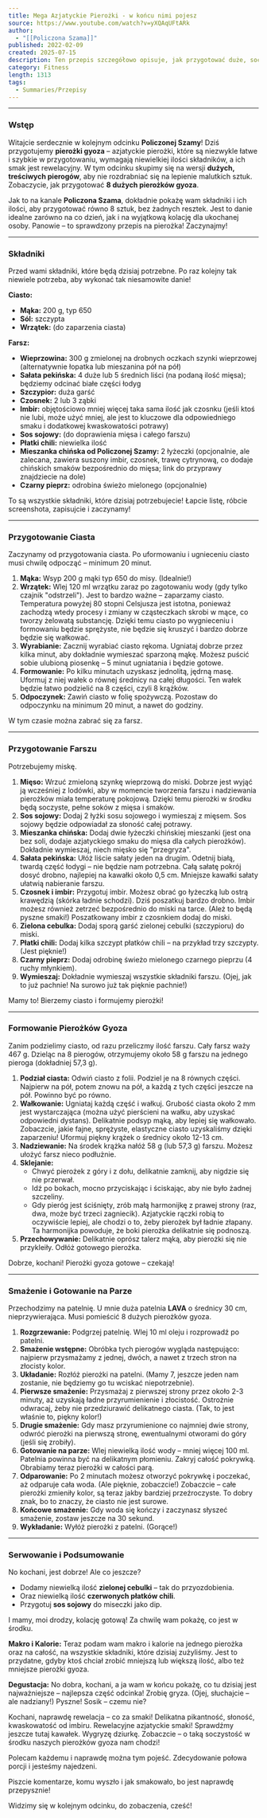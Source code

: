 ```yaml
---
title: Mega Azjatyckie Pierożki - w końcu nimi pojesz
source: https://www.youtube.com/watch?v=yXQAqUFtARk
author:
  - "[[Policzona Szama]]"
published: 2022-02-09
created: 2025-07-15
description: Ten przepis szczegółowo opisuje, jak przygotować duże, soczyste azjatyckie pierożki gyoza od podstaw, obejmując precyzyjne ilości składników, dokładne instrukcje dotyczące ciasta i farszu, metody gotowania oraz informacje o wartościach odżywczych.
category: Fitness
length: 1313
tags:
  - Summaries/Przepisy
---
```



---

### Wstęp

Witajcie serdecznie w kolejnym odcinku **Policzonej Szamy**! Dziś przygotujemy **pierożki gyoza** – azjatyckie pierożki, które są niezwykle łatwe i szybkie w przygotowaniu, wymagają niewielkiej ilości składników, a ich smak jest rewelacyjny. W tym odcinku skupimy się na wersji **dużych, treściwych pierogów**, aby nie rozdrabniać się na lepienie malutkich sztuk. Zobaczycie, jak przygotować **8 dużych pierożków gyoza**.

Jak to na kanale **Policzona Szama**, dokładnie pokażę wam składniki i ich ilości, aby przygotować równo 8 sztuk, bez żadnych resztek. Jest to danie idealne zarówno na co dzień, jak i na wyjątkową kolację dla ukochanej osoby. Panowie – to sprawdzony przepis na pierożka! Zaczynajmy!

---

### Składniki

Przed wami składniki, które będą dzisiaj potrzebne. Po raz kolejny tak niewiele potrzeba, aby wykonać tak niesamowite danie!

**Ciasto:**
*   **Mąka:** 200 g, typ 650
*   **Sól:** szczypta
*   **Wrzątek:** (do zaparzenia ciasta)

**Farsz:**
*   **Wieprzowina:** 300 g zmielonej na drobnych oczkach szynki wieprzowej (alternatywnie łopatka lub mieszanina pół na pół)
*   **Sałata pekińska:** 4 duże lub 5 średnich liści (na podaną ilość mięsa); będziemy odcinać białe części łodyg
*   **Szczypior:** duża garść
*   **Czosnek:** 2 lub 3 ząbki
*   **Imbir:** objętościowo mniej więcej taka sama ilość jak czosnku (jeśli ktoś nie lubi, może użyć mniej, ale jest to kluczowe dla odpowiedniego smaku i dodatkowej kwaskowatości potrawy)
*   **Sos sojowy:** (do doprawienia mięsa i całego farszu)
*   **Płatki chili:** niewielka ilość
*   **Mieszanka chińska od Policzonej Szamy:** 2 łyżeczki (opcjonalnie, ale zalecana, zawiera suszony imbir, czosnek, trawę cytrynową, co dodaje chińskich smaków bezpośrednio do mięsa; link do przyprawy znajdziecie na dole)
*   **Czarny pieprz:** odrobina świeżo mielonego (opcjonalnie)

To są wszystkie składniki, które dzisiaj potrzebujecie! Łapcie listę, róbcie screenshota, zapisujcie i zaczynamy!

---

### Przygotowanie Ciasta

Zaczynamy od przygotowania ciasta. Po uformowaniu i ugnieceniu ciasto musi chwilę odpocząć – minimum 20 minut.

1.  **Mąka:** Wsyp 200 g mąki typ 650 do misy. (Idealnie!)
2.  **Wrzątek:** Wlej 120 ml wrzątku zaraz po zagotowaniu wody (gdy tylko czajnik "odstrzeli"). Jest to bardzo ważne – zaparzamy ciasto. Temperatura powyżej 80 stopni Celsjusza jest istotna, ponieważ zachodzą wtedy procesy i zmiany w cząsteczkach skrobi w mące, co tworzy żelowatą substancję. Dzięki temu ciasto po wygnieceniu i formowaniu będzie sprężyste, nie będzie się kruszyć i bardzo dobrze będzie się wałkować.
3.  **Wyrabianie:** Zacznij wyrabiać ciasto rękoma. Ugniataj dobrze przez kilka minut, aby dokładnie wymieszać sparzoną mąkę. Możesz puścić sobie ulubioną piosenkę – 5 minut ugniatania i będzie gotowe.
4.  **Formowanie:** Po kilku minutach uzyskasz jednolitą, jędrną masę. Uformuj z niej wałek o równej średnicy na całej długości. Ten wałek będzie łatwo podzielić na 8 części, czyli 8 krążków.
5.  **Odpoczynek:** Zawiń ciasto w folię spożywczą. Pozostaw do odpoczynku na minimum 20 minut, a nawet do godziny.

W tym czasie można zabrać się za farsz.

---

### Przygotowanie Farszu

Potrzebujemy miskę.

1.  **Mięso:** Wrzuć zmieloną szynkę wieprzową do miski. Dobrze jest wyjąć ją wcześniej z lodówki, aby w momencie tworzenia farszu i nadziewania pierożków miała temperaturę pokojową. Dzięki temu pierożki w środku będą soczyste, pełne soków z mięsa i smaków.
2.  **Sos sojowy:** Dodaj 2 łyżki sosu sojowego i wymieszaj z mięsem. Sos sojowy będzie odpowiadał za słoność całej potrawy.
3.  **Mieszanka chińska:** Dodaj dwie łyżeczki chińskiej mieszanki (jest ona bez soli, dodaje azjatyckiego smaku do mięsa dla całych pierożków). Dokładnie wymieszaj, niech mięsko się "przegryza".
4.  **Sałata pekińska:** Ułóż liście sałaty jeden na drugim. Odetnij białą, twardą część łodygi – nie będzie nam potrzebna. Całą sałatę pokrój dosyć drobno, najlepiej na kawałki około 0,5 cm. Mniejsze kawałki sałaty ułatwią nabieranie farszu.
5.  **Czosnek i imbir:** Przygotuj imbir. Możesz obrać go łyżeczką lub ostrą krawędzią (skórka ładnie schodzi). Dziś poszatkuj bardzo drobno. Imbir możesz również zetrzeć bezpośrednio do miski na tarce. (Ależ to będą pyszne smaki!) Poszatkowany imbir z czosnkiem dodaj do miski.
6.  **Zielona cebulka:** Dodaj sporą garść zielonej cebulki (szczypioru) do miski.
7.  **Płatki chili:** Dodaj kilka szczypt płatków chili – na przykład trzy szczypty. (Jest pięknie!)
8.  **Czarny pieprz:** Dodaj odrobinę świeżo mielonego czarnego pieprzu (4 ruchy młynkiem).
9.  **Wymieszaj:** Dokładnie wymieszaj wszystkie składniki farszu. (Ojej, jak to już pachnie! Na surowo już tak pięknie pachnie!)

Mamy to! Bierzemy ciasto i formujemy pierożki!

---

### Formowanie Pierożków Gyoza

Zanim podzielimy ciasto, od razu przeliczmy ilość farszu. Cały farsz waży 467 g. Dzieląc na 8 pierogów, otrzymujemy około 58 g farszu na jednego pieroga (dokładniej 57,3 g).

1.  **Podział ciasta:** Odwiń ciasto z folii. Podziel je na 8 równych części. Najpierw na pół, potem znowu na pół, a każdą z tych części jeszcze na pół. Powinno być po równo.
2.  **Wałkowanie:** Ugniataj każdą część i wałkuj. Grubość ciasta około 2 mm jest wystarczająca (można użyć pierścieni na wałku, aby uzyskać odpowiedni dystans). Delikatnie podsyp mąką, aby lepiej się wałkowało. Zobaczcie, jakie fajne, sprężyste, elastyczne ciasto uzyskaliśmy dzięki zaparzeniu! Uformuj piękny krążek o średnicy około 12-13 cm.
3.  **Nadziewanie:** Na środek krążka nałóż 58 g (lub 57,3 g) farszu. Możesz ułożyć farsz nieco podłużnie.
4.  **Sklejanie:**
    *   Chwyć pierożek z góry i z dołu, delikatnie zamknij, aby nigdzie się nie przerwał.
    *   Idź po bokach, mocno przyciskając i ściskając, aby nie było żadnej szczeliny.
    *   Gdy pieróg jest ściśnięty, zrób małą harmonijkę z prawej strony (raz, dwa, może być trzeci zagniecik). Azjatyckie rączki robią to oczywiście lepiej, ale chodzi o to, żeby pierożek był ładnie złapany. Ta harmonijka powoduje, że boki pierożka delikatnie się podnoszą.
5.  **Przechowywanie:** Delikatnie oprósz talerz mąką, aby pierożki się nie przykleiły. Odłóż gotowego pierożka.

Dobrze, kochani! Pierożki gyoza gotowe – czekają!

---

### Smażenie i Gotowanie na Parze

Przechodzimy na patelnię. U mnie duża patelnia **LAVA** o średnicy 30 cm, nieprzywierająca. Musi pomieścić 8 dużych pierożków gyoza.

1.  **Rozgrzewanie:** Podgrzej patelnię. Wlej 10 ml oleju i rozprowadź po patelni.
2.  **Smażenie wstępne:** Obróbka tych pierogów wygląda następująco: najpierw przysmażamy z jednej, dwóch, a nawet z trzech stron na złocisty kolor.
3.  **Układanie:** Rozłóż pierożki na patelni. (Mamy 7, jeszcze jeden nam zostanie, nie będziemy go tu wciskać niepotrzebnie).
4.  **Pierwsze smażenie:** Przysmażaj z pierwszej strony przez około 2-3 minuty, aż uzyskają ładne przyrumienienie i złocistość. Ostrożnie odwracaj, żeby nie przedziurawić delikatnego ciasta. (Tak, to jest właśnie to, piękny kolor!)
5.  **Drugie smażenie:** Gdy masz przyrumienione co najmniej dwie strony, odwróć pierożki na pierwszą stronę, ewentualnymi otworami do góry (jeśli się zrobiły).
6.  **Gotowanie na parze:** Wlej niewielką ilość wody – mniej więcej 100 ml. Patelnia powinna być na delikatnym płomieniu. Zakryj całość pokrywką. Obrabiamy teraz pierożki w całości parą.
7.  **Odparowanie:** Po 2 minutach możesz otworzyć pokrywkę i poczekać, aż odparuje cała woda. (Ale pięknie, zobaczcie!) Zobaczcie – całe pierożki zmieniły kolor, są teraz jakby bardziej przeźroczyste. To dobry znak, bo to znaczy, że ciasto nie jest surowe.
8.  **Końcowe smażenie:** Gdy woda się kończy i zaczynasz słyszeć smażenie, zostaw jeszcze na 30 sekund.
9.  **Wykładanie:** Wyłóż pierożki z patelni. (Gorące!)

---

### Serwowanie i Podsumowanie

No kochani, jest dobrze! Ale co jeszcze?
*   Dodamy niewielką ilość **zielonej cebulki** – tak do przyozdobienia.
*   Oraz niewielką ilość **czerwonych płatków chili**.
*   Przygotuj **sos sojowy** do miseczki jako dip.

I mamy, moi drodzy, kolację gotową! Za chwilę wam pokażę, co jest w środku.

**Makro i Kalorie:**
Teraz podam wam makro i kalorie na jednego pierożka oraz na całość, na wszystkie składniki, które dzisiaj zużyliśmy. Jest to przydatne, gdyby ktoś chciał zrobić mniejszą lub większą ilość, albo też mniejsze pierożki gyoza.

**Degustacja:**
No dobra, kochani, a ja wam w końcu pokażę, co tu dzisiaj jest najważniejsze – najlepsza część odcinka! Zrobię gryza. (Ojej, słuchajcie – ale nadziany!) Pyszne! Sosik – czemu nie?

Kochani, naprawdę rewelacja – co za smaki! Delikatna pikantność, słoność, kwaskowatość od imbiru. Rewelacyjne azjatyckie smaki! Sprawdźmy jeszcze tutaj kawałek. Wygryzę dziurkę. Zobaczcie – o taką soczystość w środku naszych pierożków gyoza nam chodzi!

Polecam każdemu i naprawdę można tym pojeść. Zdecydowanie połowa porcji i jesteśmy najedzeni.

Piszcie komentarze, komu wyszło i jak smakowało, bo jest naprawdę przepysznie!

Widzimy się w kolejnym odcinku, do zobaczenia, cześć!